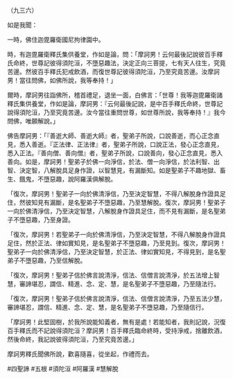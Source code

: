 （九三六）

如是我聞：

一時，佛住迦毘羅衛國尼拘律園中。

時，有迦毘羅衛釋氏集供養堂，作如是論，問：「摩訶男！云何最後記說彼百手釋氏命終，世尊記彼得須陀洹，不墮惡趣法，決定正向三菩提，七有天人往生，究竟苦邊。然彼百手釋氏犯戒飲酒，而復世尊記彼得須陀洹，乃至究竟苦邊。汝摩訶男！當往問佛，如佛所說，我等奉持！」

爾時，摩訶男往詣佛所，稽首禮足，退坐一面，白佛言：「世尊！我等迦毘羅衛諸釋氏集供養堂，作如是論，摩訶男：『云何最後記說，是中百手釋氏命終，世尊記說得須陀洹，乃至究竟苦邊。汝今當往重問世尊，如世尊所說，我等奉持！』我今問佛，唯願解說。」

佛告摩訶男：「『善逝大師、善逝大師』者，聖弟子所說，口說善逝，而心正念直見，悉入善逝。『正法律、正法律』者，聖弟子所說，口說正法，發心正念直見，悉入正法。『善向僧、善向僧』者，聖弟子所說，口說善向，發心正念直見，悉入善向。如是，摩訶男！聖弟子於佛一向淨信，於法、僧一向淨信，於法利智、出智、決定智，八解脫具足身作證，以智慧見，有漏斷知。如是聖弟子不趣地獄、畜生、餓鬼，不墮惡趣，說阿羅漢俱解脫。

「復次，摩訶男！聖弟子一向於佛清淨信，乃至決定智慧，不得八解脫身作證具足住，然彼知見有漏斷，是名聖弟子不墮惡趣，乃至慧解脫。復次，摩訶男！聖弟子一向於佛清淨信，乃至決定智慧，八解脫身作證具足住，而不見有漏斷，是名聖弟子不墮惡趣，乃至身證。

「復次，摩訶男！若聖弟子一向於佛清淨信，乃至決定智慧，不得八解脫身作證具足住，然於正法、律如實知見，是名聖弟子不墮惡趣，乃至見到。復次，摩訶男！聖弟子一向於佛清淨信，乃至決定智慧，於正法、律如實知見，不得見到，是名聖弟子不墮惡趣，乃至信解脫。

「復次，摩訶男！聖弟子信於佛言說清淨，信法、信僧言說清淨，於五法增上智慧，審諦堪忍，謂信、精進、念、定、慧，是名聖弟子不墮惡趣，乃至隨法行。

「復次，摩訶男！聖弟子信於佛言說清淨，信法、信僧言說清淨，乃至五法少慧，審諦堪忍，謂信、精進、念、定、慧，是名聖弟子不墮惡趣，乃至隨信行。

「摩訶男！此堅固樹，於我所說能知義者，無有是處！若能知者，我則記說，況復百手釋氏而不記說得須陀洹？摩訶男！百手釋氏臨命終時，受持淨戒，捨離飲酒，然後命終，我記說彼得須陀洹，乃至究竟苦邊。」

摩訶男釋氏聞佛所說，歡喜隨喜，從坐起，作禮而去。





#四聖諦
#五根
#須陀洹
#阿羅漢
#慧解脫
